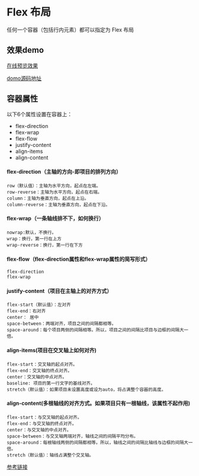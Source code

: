 # Flex 布局
任何一个容器（包括行内元素）都可以指定为 Flex 布局

## 效果demo

[在线预览效果](https://xiaokuaizi.github.io/case-css/flex/flex.html)

[domo源码地址](https://github.com/xiaokuaizi/case-css/blob/master/flex/flex.html)


## 容器属性
以下6个属性设置在容器上：
- flex-direction
- flex-wrap
- flex-flow
- justify-content
- align-items
- align-content

#### flex-direction（主轴的方向-即项目的排列方向）
```
row（默认值）：主轴为水平方向，起点在左端。
row-reverse：主轴为水平方向，起点在右端。
column：主轴为垂直方向，起点在上沿。
column-reverse：主轴为垂直方向，起点在下沿。
```
#### flex-wrap（一条轴线排不下，如何换行）
```
nowrap:默认，不换行。
wrap：换行，第一行在上方
wrap-reverse：换行，第一行在下方
```
#### flex-flow（flex-direction属性和flex-wrap属性的简写形式）
```
flex-direction 
flex-wrap
```
####  justify-content（项目在主轴上的对齐方式）
```
flex-start（默认值）：左对齐
flex-end：右对齐
center： 居中
space-between：两端对齐，项目之间的间隔都相等。
space-around：每个项目两侧的间隔相等。所以，项目之间的间隔比项目与边框的间隔大一倍。
```

#### align-items(项目在交叉轴上如何对齐)
```
flex-start：交叉轴的起点对齐。
flex-end：交叉轴的终点对齐。
center：交叉轴的中点对齐。
baseline: 项目的第一行文字的基线对齐。
stretch（默认值）：如果项目未设置高度或设为auto，将占满整个容器的高度。
```
#### align-content(多根轴线的对齐方式。如果项目只有一根轴线，该属性不起作用)

```
flex-start：与交叉轴的起点对齐。
flex-end：与交叉轴的终点对齐。
center：与交叉轴的中点对齐。
space-between：与交叉轴两端对齐，轴线之间的间隔平均分布。
space-around：每根轴线两侧的间隔都相等。所以，轴线之间的间隔比轴线与边框的间隔大一倍。
stretch（默认值）：轴线占满整个交叉轴。
```

[参考链接](http://www.ruanyifeng.com/blog/2015/07/flex-grammar.html)




